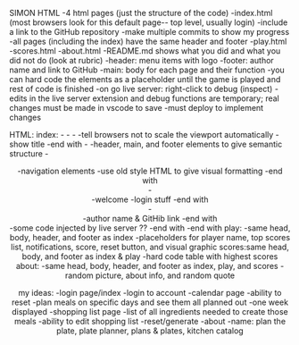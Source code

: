 SIMON HTML
-4 html pages (just the structure of the code)
-index.html (most browsers look for this default page-- top level, usually login)
	-include a link to the GitHub repository
	-make multiple commits to show my progress
	-all pages (including the index) have the same header and footer
-play.html
-scores.html
-about.html
-README.md shows what you did and what you did not do (look at rubric)
-header: menu items with logo
-footer: author name and link to GitHub
-main: body for each page and their function
-you can hard code the elements as a placeholder until the game is played and rest of code is finished
-on go live server: right-click to debug (inspect)
-edits in the live server extension and debug functions are temporary; real changes must be made in vscode to save
-must deploy to implement changes

HTML:
index:
-<!DOCTYPE html>
-<html lang="en">
-<head>
	-tell browsers not to scale the viewport automatically
	-show title
	-end with <head>
-<body>
	-header, main, and footer elements to give semantic structure
	-<header>
		-navigation elements
		-use old style HTML to give visual formatting
		-end with <header>
	-<main>
		-welcome
		-login stuff
		-end with <main>
	-<footer>
		-author name & GitHib link
		-end with <footer>
	-some code injected by live server ??
	-end with <body>
-end with </html>
play:
-same head, body, header, and footer as index
-placeholders for player name, top scores list, notifications, score, reset button, and visual graphic
scores:same head, body, and footer as index & play
-hard code table with highest scores
about:
-same head, body, header, and footer as index, play, and scores
-random picture, about info, and random quote

my ideas:
-login page/index
	-login to account
-calendar page
	-ability to reset
	-plan meals on specific days and see them all planned out
	-one week displayed
-shopping list page
	-list of all ingredients needed to create those meals
	-ability to edit shopping list
	-reset/generate
-about
-name: plan the plate, plate planner, plans & plates, kitchen catalog
